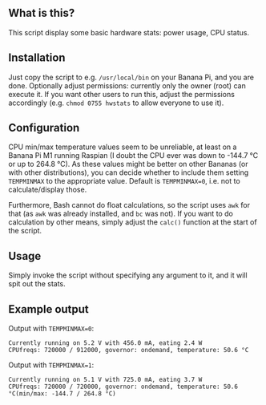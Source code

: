 ## What is this?
This script display some basic hardware stats: power usage, CPU status.


## Installation
Just copy the script to e.g. `/usr/local/bin` on your Banana Pi, and you are
done. Optionally adjust permissions: currently only the owner (root) can
execute it. If you want other users to run this, adjust the permissions
accordingly (e.g. `chmod 0755 hwstats` to allow everyone to use it).


## Configuration
CPU min/max temperature values seem to be unreliable, at least on a Banana Pi M1
running Raspian (I doubt the CPU ever was down to -144.7 °C or up to 264.8 °C).
As these values might be better on other Bananas (or with other distributions),
you can decide whether to include them setting `TEMPMINMAX` to the appropriate
value. Default is `TEMPMINMAX=0`, i.e. not to calculate/display those.

Furthermore, Bash cannot do float calculations, so the script uses `awk` for
that (as `awk` was already installed, and `bc` was not). If you want to do
calculation by other means, simply adjust the `calc()` function at the
start of the script.


## Usage
Simply invoke the script without specifying any argument to it, and it will
spit out the stats.


## Example output
Output with `TEMPMINMAX=0`:

    Currently running on 5.2 V with 456.0 mA, eating 2.4 W
    CPUfreqs: 720000 / 912000, governor: ondemand, temperature: 50.6 °C

Output with `TEMPMINMAX=1`:

    Currently running on 5.1 V with 725.0 mA, eating 3.7 W
    CPUfreqs: 720000 / 720000, governor: ondemand, temperature: 50.6 °C(min/max: -144.7 / 264.8 °C)
